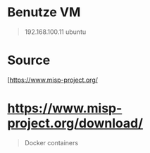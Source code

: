 # Benutze VM

> 192.168.100.11   ubuntu

# Source

[https://www.misp-project.org/

# https://www.misp-project.org/download/
> Docker containers

